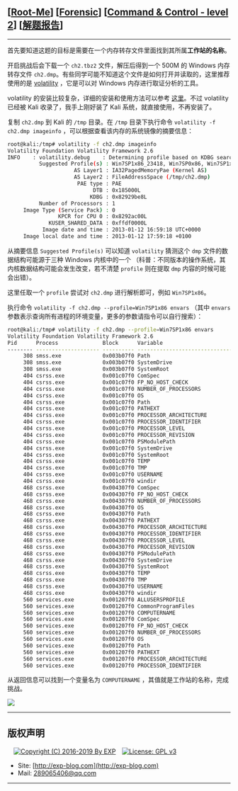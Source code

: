 ## [[Root-Me](https://www.root-me.org/)] [[Forensic](https://www.root-me.org/en/Challenges/Forensic/)] [[Command & Control - level 2](https://www.root-me.org/en/Challenges/Forensic/Command-Control-level-2)] [[解题报告](http://exp-blog.com/2019/01/02/pid-2697/)]

------

首先要知道这题的目标是需要在一个内存转存文件里面找到其所属**工作站的名称**。

开启挑战后会下载一个 `ch2.tbz2` 文件，解压后得到一个 500M 的 Windows 内存转存文件 `ch2.dmp`。有些同学可能不知道这个文件是如何打开并读取的，这里推荐使用的是 [volatility](https://github.com/volatilityfoundation/volatility) ，它是可以对 Windows 内存进行取证分析的工具。

volatility 的安装比较复杂，详细的安装和使用方法可以参考 [这里](https://www.freebuf.com/sectool/124690.html)。不过 volatility 已经被 Kali 收录了，我手上刚好装了 Kali 系统，就直接使用，不再安装了。

复制 `ch2.dmp` 到 Kali 的 `/tmp` 目录。在 `/tmp` 目录下执行命令 `volatility -f ch2.dmp imageinfo` ，可以根据查看该内存的系统镜像的摘要信息：

```bash
root@kali:/tmp# volatility -f ch2.dmp imageinfo
Volatility Foundation Volatility Framework 2.6
INFO    : volatility.debug    : Determining profile based on KDBG search...
          Suggested Profile(s) : Win7SP1x86_23418, Win7SP0x86, Win7SP1x86
                     AS Layer1 : IA32PagedMemoryPae (Kernel AS)
                     AS Layer2 : FileAddressSpace (/tmp/ch2.dmp)
                      PAE type : PAE
                           DTB : 0x185000L
                          KDBG : 0x82929be8L
          Number of Processors : 1
     Image Type (Service Pack) : 0
                KPCR for CPU 0 : 0x8292ac00L
             KUSER_SHARED_DATA : 0xffdf0000L
           Image date and time : 2013-01-12 16:59:18 UTC+0000
     Image local date and time : 2013-01-12 17:59:18 +0100
```
从摘要信息 `Suggested Profile(s)` 可以知道 `volatility` 猜测这个 `dmp` 文件的数据结构可能源于三种 Windows 内核中的一个 （科普：不同版本的操作系统，其内核数据结构可能会发生改变，若不清楚 `profile` 则在提取 `dmp` 内容的时候可能会出错）。

这里任取一个 `profile` 尝试对 `ch2.dmp` 进行解析即可，例如 `Win7SP1x86`。

执行命令 `volatility -f ch2.dmp --profile=Win7SP1x86 envars` （其中 `envars` 参数表示查询所有进程的环境变量，更多的参数请指令可以自行搜索）：

```bash
root@kali:/tmp# volatility -f ch2.dmp --profile=Win7SP1x86 envars
Volatility Foundation Volatility Framework 2.6
Pid      Process              Block      Variable                       Value
-------- -------------------- ---------- ------------------------------ -----
     308 smss.exe             0x003b07f0 Path                           C:\Windows\System32
     308 smss.exe             0x003b07f0 SystemDrive                    C:
     308 smss.exe             0x003b07f0 SystemRoot                     C:\Windows
     404 csrss.exe            0x001c07f0 ComSpec                        C:\Windows\system32\cmd.exe
     404 csrss.exe            0x001c07f0 FP_NO_HOST_CHECK               NO
     404 csrss.exe            0x001c07f0 NUMBER_OF_PROCESSORS           1
     404 csrss.exe            0x001c07f0 OS                             Windows_NT
     404 csrss.exe            0x001c07f0 Path                           C:\Windows\system32;C:\Windows;C:\Windows\System32\Wbem;C:\Windows\System32\WindowsPowerShell\v1.0\
     404 csrss.exe            0x001c07f0 PATHEXT                        .COM;.EXE;.BAT;.CMD;.VBS;.VBE;.JS;.JSE;.WSF;.WSH;.MSC
     404 csrss.exe            0x001c07f0 PROCESSOR_ARCHITECTURE         x86
     404 csrss.exe            0x001c07f0 PROCESSOR_IDENTIFIER           x86 Family 6 Model 23 Stepping 6, GenuineIntel
     404 csrss.exe            0x001c07f0 PROCESSOR_LEVEL                6
     404 csrss.exe            0x001c07f0 PROCESSOR_REVISION             1706
     404 csrss.exe            0x001c07f0 PSModulePath                   C:\Windows\system32\WindowsPowerShell\v1.0\Modules\
     404 csrss.exe            0x001c07f0 SystemDrive                    C:
     404 csrss.exe            0x001c07f0 SystemRoot                     C:\Windows
     404 csrss.exe            0x001c07f0 TEMP                           C:\Windows\TEMP
     404 csrss.exe            0x001c07f0 TMP                            C:\Windows\TEMP
     404 csrss.exe            0x001c07f0 USERNAME                       SYSTEM
     404 csrss.exe            0x001c07f0 windir                         C:\Windows
     468 csrss.exe            0x004307f0 ComSpec                        C:\Windows\system32\cmd.exe
     468 csrss.exe            0x004307f0 FP_NO_HOST_CHECK               NO
     468 csrss.exe            0x004307f0 NUMBER_OF_PROCESSORS           1
     468 csrss.exe            0x004307f0 OS                             Windows_NT
     468 csrss.exe            0x004307f0 Path                           C:\Windows\system32;C:\Windows;C:\Windows\System32\Wbem;C:\Windows\System32\WindowsPowerShell\v1.0\
     468 csrss.exe            0x004307f0 PATHEXT                        .COM;.EXE;.BAT;.CMD;.VBS;.VBE;.JS;.JSE;.WSF;.WSH;.MSC
     468 csrss.exe            0x004307f0 PROCESSOR_ARCHITECTURE         x86
     468 csrss.exe            0x004307f0 PROCESSOR_IDENTIFIER           x86 Family 6 Model 23 Stepping 6, GenuineIntel
     468 csrss.exe            0x004307f0 PROCESSOR_LEVEL                6
     468 csrss.exe            0x004307f0 PROCESSOR_REVISION             1706
     468 csrss.exe            0x004307f0 PSModulePath                   C:\Windows\system32\WindowsPowerShell\v1.0\Modules\
     468 csrss.exe            0x004307f0 SystemDrive                    C:
     468 csrss.exe            0x004307f0 SystemRoot                     C:\Windows
     468 csrss.exe            0x004307f0 TEMP                           C:\Windows\TEMP
     468 csrss.exe            0x004307f0 TMP                            C:\Windows\TEMP
     468 csrss.exe            0x004307f0 USERNAME                       SYSTEM
     468 csrss.exe            0x004307f0 windir                         C:\Windows
     560 services.exe         0x001207f0 ALLUSERSPROFILE                C:\ProgramData
     560 services.exe         0x001207f0 CommonProgramFiles             C:\Program Files\Common Files
     560 services.exe         0x001207f0 COMPUTERNAME                   WIN-ETSA91RKCFP
     560 services.exe         0x001207f0 ComSpec                        C:\Windows\system32\cmd.exe
     560 services.exe         0x001207f0 FP_NO_HOST_CHECK               NO
     560 services.exe         0x001207f0 NUMBER_OF_PROCESSORS           1
     560 services.exe         0x001207f0 OS                             Windows_NT
     560 services.exe         0x001207f0 Path                           C:\Windows\system32;C:\Windows;C:\Windows\System32\Wbem;C:\Windows\System32\WindowsPowerShell\v1.0\
     560 services.exe         0x001207f0 PATHEXT                        .COM;.EXE;.BAT;.CMD;.VBS;.VBE;.JS;.JSE;.WSF;.WSH;.MSC
     560 services.exe         0x001207f0 PROCESSOR_ARCHITECTURE         x86
     560 services.exe         0x001207f0 PROCESSOR_IDENTIFIER           x86 Family 6 Model 23 Stepping 6, GenuineIntel
```
从返回信息可以找到一个变量名为 `COMPUTERNAME` ，其值就是工作站的名称，完成挑战。

![](http://exp-blog.com/wp-content/uploads/2019/01/d5efa3e37d16dfeec6c7d1b5ccbf8ad3.png)

------

## 版权声明

　[![Copyright (C) 2016-2019 By EXP](https://img.shields.io/badge/Copyright%20(C)-2006~2019%20By%20EXP-blue.svg)](http://exp-blog.com)　[![License: GPL v3](https://img.shields.io/badge/License-GPL%20v3-blue.svg)](https://www.gnu.org/licenses/gpl-3.0)
  

- Site: [http://exp-blog.com](http://exp-blog.com) 
- Mail: <a href="mailto:289065406@qq.com?subject=[EXP's Github]%20Your%20Question%20（请写下您的疑问）&amp;body=What%20can%20I%20help%20you?%20（需要我提供什么帮助吗？）">289065406@qq.com</a>


------
